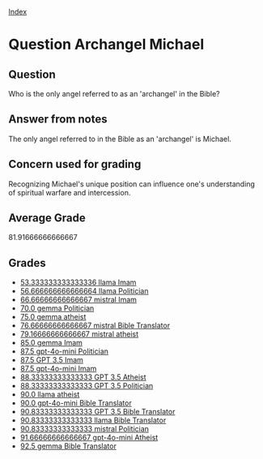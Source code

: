 
[Index](../../index.md)
# Question Archangel Michael
## Question
Who is the only angel referred to as an 'archangel' in the Bible?

## Answer from notes
The only angel referred to in the Bible as an 'archangel' is Michael.

## Concern used for grading
Recognizing Michael's unique position can influence one's understanding of spiritual warfare and intercession.

## Average Grade
81.91666666666667

## Grades
 * [53.333333333333336 llama Imam](../answers/llama_Imam/Archangel_Michael.md)
 * [56.666666666666664 llama Politician](../answers/llama_Politician/Archangel_Michael.md)
 * [66.66666666666667 mistral Imam](../answers/mistral_Imam/Archangel_Michael.md)
 * [70.0 gemma Politician](../answers/gemma_Politician/Archangel_Michael.md)
 * [75.0 gemma atheist](../answers/gemma_atheist/Archangel_Michael.md)
 * [76.66666666666667 mistral Bible Translator](../answers/mistral_Bible_Translator/Archangel_Michael.md)
 * [79.16666666666667 mistral atheist](../answers/mistral_atheist/Archangel_Michael.md)
 * [85.0 gemma Imam](../answers/gemma_Imam/Archangel_Michael.md)
 * [87.5 gpt-4o-mini Politician](../answers/gpt-4o-mini_Politician/Archangel_Michael.md)
 * [87.5 GPT 3.5 Imam](../answers/GPT_3.5_Imam/Archangel_Michael.md)
 * [87.5 gpt-4o-mini Imam](../answers/gpt-4o-mini_Imam/Archangel_Michael.md)
 * [88.33333333333333 GPT 3.5 Atheist](../answers/GPT_3.5_Atheist/Archangel_Michael.md)
 * [88.33333333333333 GPT 3.5 Politician](../answers/GPT_3.5_Politician/Archangel_Michael.md)
 * [90.0 llama atheist](../answers/llama_atheist/Archangel_Michael.md)
 * [90.0 gpt-4o-mini Bible Translator](../answers/gpt-4o-mini_Bible_Translator/Archangel_Michael.md)
 * [90.83333333333333 GPT 3.5 Bible Translator](../answers/GPT_3.5_Bible_Translator/Archangel_Michael.md)
 * [90.83333333333333 llama Bible Translator](../answers/llama_Bible_Translator/Archangel_Michael.md)
 * [90.83333333333333 mistral Politician](../answers/mistral_Politician/Archangel_Michael.md)
 * [91.66666666666667 gpt-4o-mini Atheist](../answers/gpt-4o-mini_Atheist/Archangel_Michael.md)
 * [92.5 gemma Bible Translator](../answers/gemma_Bible_Translator/Archangel_Michael.md)
